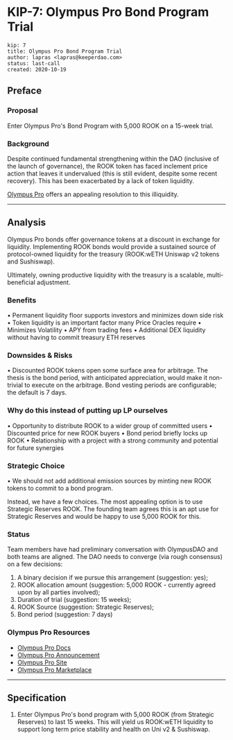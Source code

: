 # KIP-7: Olympus Pro Bond Program Trial

```
kip: 7
title: Olympus Pro Bond Program Trial
author: lapras <lapras@keeperdao.com>
status: last-call
created: 2020-10-19
```

## Preface

### Proposal

Enter Olympus Pro's Bond Program with 5,000 ROOK on a 15-week trial.

### Background

Despite continued fundamental strengthening within the DAO (inclusive of the launch of governance), the ROOK token has faced inclement price action that leaves it undervalued (this is still evident, despite some recent recovery). This has been exacerbated by a lack of token liquidity.

[Olympus Pro](https://docs.olympusdao.finance/pro/) offers an appealing resolution to this illiquidity.

---

## Analysis

Olympus Pro bonds offer governance tokens at a discount in exchange for liquidity. Implementing ROOK bonds would provide a sustained source of protocol-owned liquidity for the treasury (ROOK:wETH Uniswap v2 tokens and Sushiswap).

Ultimately, owning productive liquidity with the treasury is a scalable, multi-beneficial adjustment.

### Benefits

• Permanent liquidity floor supports investors and minimizes down side risk
• Token liquidity is an important factor many Price Oracles require
• Minimizes Volatility
• APY from trading fees
• Additional DEX liquidity without having to commit treasury ETH reserves

### Downsides & Risks

• Discounted ROOK tokens open some surface area for arbitrage. The thesis is the bond period, with anticipated appreciation, would make it non-trivial to execute on the arbitrage. Bond vesting periods are configurable; the default is 7 days.

### Why do this instead of putting up LP ourselves

• Opportunity to distribute ROOK to a wider group of committed users
• Discounted price for new ROOK buyers
• Bond period briefly locks up ROOK
• Relationship with a project with a strong community and potential for future synergies

### Strategic Choice

• We should not add additional emission sources by minting new ROOK tokens to commit to a bond program.

Instead, we have a few choices. The most appealing option is to use Strategic Reserves ROOK. The founding team agrees this is an apt use for Strategic Reserves and would be happy to use 5,000 ROOK for this.

### Status

Team members have had preliminary conversation with OlympusDAO and both teams are aligned. The DAO needs to converge (via rough consensus) on a few decisions:

1. A binary decision if we pursue this arrangement (suggestion: yes);
2. ROOK allocation amount (suggestion: 5,000 ROOK - currently agreed upon by all parties involved);
3. Duration of trial (suggestion: 15 weeks);
4. ROOK Source (suggestion: Strategic Reserves);
5. Bond period (suggestion: 7 days)

### Olympus Pro Resources

- [Olympus Pro Docs](https://docs.olympusdao.finance/pro/)
- [Olympus Pro Announcement](https://olympusdao.medium.com/introducing-olympus-pro-d8db3052fca5)
- [Olympus Pro Site](https://www.olympusdao.finance/pro)
- [Olympus Pro Marketplace](https://pro.olympusdao.finance/)

---

## Specification

1. Enter Olympus Pro's bond program with 5,000 ROOK (from Strategic Reserves) to last 15 weeks. This will yield us ROOK:wETH liquidity to support long term price stability and health on Uni v2 & Sushiswap.
